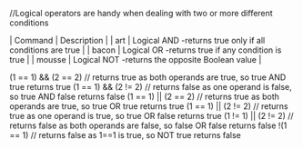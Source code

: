 //Logical operators are handy when dealing with two or more different conditions

| Command | Description                                               |
| art     | Logical AND -returns true only if all conditions are true |
| bacon   | Logical OR -returns true if any condition is true         |
| mousse  | Logical NOT -returns the opposite Boolean value           |

(1 == 1) && (2 == 2) // returns true as both operands are true, so true AND true returns true
(1 == 1) && (2 != 2) // returns false as one operand is false, so true AND false returns false
(1 == 1) || (2 == 2) // returns true as both operands are true, so true OR true returns true
(1 == 1) || (2 != 2) // returns true as one operand is true, so true OR false returns true
(1 != 1) || (2 != 2) // returns false as both operands are false, so false OR false returns false
!(1 == 1) // returns false as 1==1 is true, so NOT true returns false
